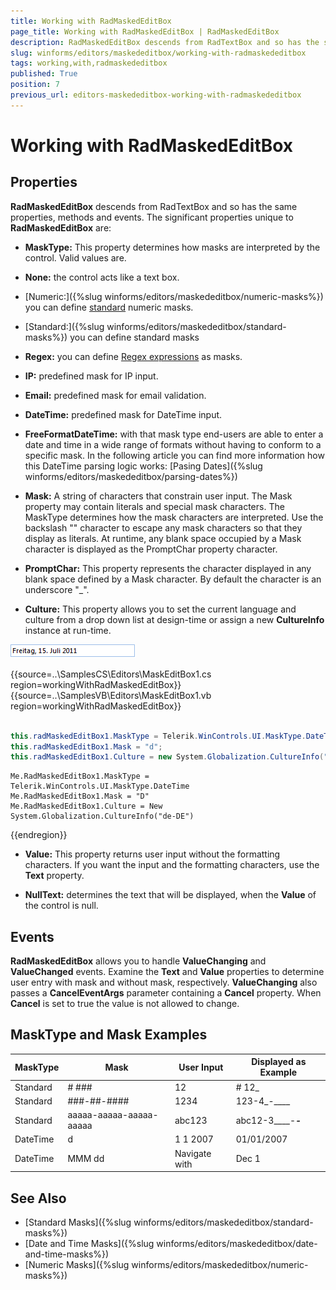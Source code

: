 ```yaml
---
title: Working with RadMaskedEditBox
page_title: Working with RadMaskedEditBox | RadMaskedEditBox
description: RadMaskedEditBox descends from RadTextBox and so has the same properties, methods and events. 
slug: winforms/editors/maskededitbox/working-with-radmaskededitbox
tags: working,with,radmaskededitbox
published: True
position: 7
previous_url: editors-maskededitbox-working-with-radmaskededitbox
---
```


# Working with RadMaskedEditBox
 
## Properties

__RadMaskedEditBox__ descends from RadTextBox and so has the same properties, methods and events. The significant properties unique to __RadMaskedEditBox__ are:

* __MaskType:__ This property determines how masks are interpreted by the control. Valid values are.

* __None:__ the control acts like a text box.

* [Numeric:]({%slug winforms/editors/maskededitbox/numeric-masks%}) you can define [standard](http://msdn.microsoft.com/en-us/library/dwhawy9k.aspx) numeric masks.

* [Standard:]({%slug winforms/editors/maskededitbox/standard-masks%}) you can define standard masks

* __Regex:__ you can define [Regex expressions](http://msdn.microsoft.com/en-us/library/2k3te2cs%28v=vs.80%29.aspx) as masks.

* __IP:__ predefined mask for IP input.

* __Email:__ predefined mask for email validation.

* __DateTime:__ predefined mask for DateTime input.

* __FreeFormatDateTime:__ with that mask type end-users are able to enter a date and time in a wide range of formats without having to conform to a specific mask. In the following article you can find more information how this DateTime parsing logic works: [Pasing Dates]({%slug winforms/editors/maskededitbox/parsing-dates%})

* __Mask:__ A string of characters that constrain user input. The Mask property may contain literals and special mask characters. The MaskType determines how the mask characters are interpreted. Use the backslash "\" character to escape any mask characters so that they display as literals. At runtime, any blank space occupied by a Mask character is displayed as the PromptChar property character.

* __PromptChar:__ This property represents the character displayed in any blank space defined by a Mask character.  By default the character is an underscore "_".

* __Culture:__ This property allows you to set the current language and culture from a drop down list at design-time or assign a new  __CultureInfo__ instance at run-time.

![editors-maskededitbox-properties-and-events 001](images/editors-maskededitbox-properties-and-events001.png) 

{{source=..\SamplesCS\Editors\MaskEditBox1.cs region=workingWithRadMaskedEditBox}} 
{{source=..\SamplesVB\Editors\MaskEditBox1.vb region=workingWithRadMaskedEditBox}} 

````C#
            
this.radMaskedEditBox1.MaskType = Telerik.WinControls.UI.MaskType.DateTime;
this.radMaskedEditBox1.Mask = "d";
this.radMaskedEditBox1.Culture = new System.Globalization.CultureInfo("de-de");

````
````VB.NET
Me.RadMaskedEditBox1.MaskType = Telerik.WinControls.UI.MaskType.DateTime
Me.RadMaskedEditBox1.Mask = "D"
Me.RadMaskedEditBox1.Culture = New System.Globalization.CultureInfo("de-DE")

````

{{endregion}}

* __Value:__ This property returns user input without the formatting characters.  If you want the input and the formatting characters, use the __Text__ property.

* __NullText:__ determines the text that will be displayed, when the __Value__ of the control is null.

## Events

__RadMaskedEditBox__ allows you to handle __ValueChanging__ and __ValueChanged__ events. Examine the __Text__ and __Value__ properties to determine user entry with mask and without mask, respectively. __ValueChanging__ also passes a __CancelEventArgs__ parameter containing a __Cancel__ property. When __Cancel__ is set to true the value is not allowed to change.

## MaskType and Mask Examples


| MaskType | Mask | User Input | Displayed as Example |
| ------ | ------ | ------ | ------ |
|Standard|\# ###|12|# 12_|
|Standard|###-##-####|1234|123-4_-____|
|Standard|aaaaa-aaaaa-aaaaa-aaaaa|abc123|abc12-3____-_____-_____|
|DateTime|d|1 1 2007|01/01/2007|
|DateTime|MMM dd|Navigate with|Dec 1|
        
## See Also

* [Standard Masks]({%slug winforms/editors/maskededitbox/standard-masks%})
* [Date and Time Masks]({%slug winforms/editors/maskededitbox/date-and-time-masks%})
* [Numeric Masks]({%slug winforms/editors/maskededitbox/numeric-masks%})